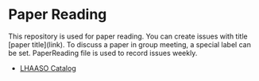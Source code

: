 # Paper Reading

This repository is used for paper reading. You can create issues with title \[paper title\]\(link\). To discuss a paper in group meeting, a special label can be set.
PaperReading file is used to record issues weekly.

* [LHAASO Catalog](https://arxiv.org/abs/2305.17030)
